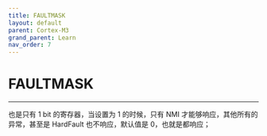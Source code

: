 ```yaml
---
title: FAULTMASK
layout: default
parent: Cortex-M3
grand_parent: Learn
nav_order: 7
---
```


# FAULTMASK
---
也是只有 1 bit 的寄存器，当设置为 1 的时候，只有 NMI 才能够响应，其他所有的异常，甚至是 HardFault 也不响应，默认值是 0，也就是都响应；
